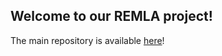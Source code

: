 ## Welcome to our REMLA project!

The main repository is available [here](https://github.com/remla24-team10/operation)!
